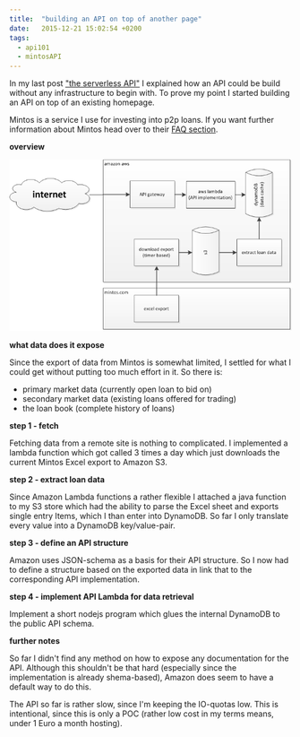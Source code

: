 ```yaml
---
title:  "building an API on top of another page"
date:   2015-12-21 15:02:54 +0200
tags:
  - api101
  - mintosAPI
---
```

In my last post ["the serverless API"](/2015/12/16/the-serverless-api.html "the serverless API") I explained how an API could be build without any infrastructure to begin with.
To prove my point I started building an API on top of an existing homepage.

Mintos is a service I use for investing into p2p loans. If you want further information about Mintos head over to their [FAQ section](https://www.mintos.com/en/faq/).

**overview**

![mintos API](/assets/mintosAPI-serverless.png)

**what data does it expose**

Since the export of data from Mintos is somewhat limited, I settled for what I could get without putting too much effort in it.
So there is:
* primary market data (currently open loan to bid on)
* secondary market data (existing loans offered for trading)
* the loan book (complete history of loans)

**step 1 - fetch**

Fetching data from a remote site is nothing to complicated. I implemented a lambda function which got called 3 times a day which just downloads the current Mintos Excel export to Amazon S3.

**step 2 - extract loan data**

Since Amazon Lambda functions a rather flexible I attached a java function to my S3 store which had the ability to parse the Excel sheet and exports single entry Items, which I than enter into DynamoDB.
So far I only translate every value into a DynamoDB key/value-pair.

**step 3 - define an API structure**

Amazon uses JSON-schema as a basis for their API structure. So I now had to define a structure based on the exported data in link that to the corresponding API implementation.

**step 4 - implement API Lambda for data retrieval**

Implement a short nodejs program which glues the internal DynamoDB to the public API schema.

**further notes**

So far I didn't find any method on how to expose any documentation for the API. Although this shouldn't be that hard (especially since the implementation is already shema-based), Amazon does seem to have a default way to do this.

The API so far is rather slow, since I'm keeping the IO-quotas low. This is intentional, since this is only a POC (rather low cost in my terms means, under 1 Euro a month hosting).

